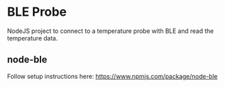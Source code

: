 # BLE Probe
NodeJS project to connect to a temperature probe with BLE and read the temperature data.


## node-ble
Follow setup instructions here: https://www.npmjs.com/package/node-ble



